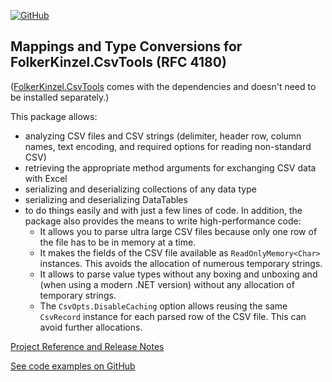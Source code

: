 [![GitHub](https://img.shields.io/github/license/FolkerKinzel/CsvTools.Mappings)](https://github.com/FolkerKinzel/CsvTools.Mappings/blob/master/LICENSE)

## Mappings and Type Conversions for FolkerKinzel.CsvTools (RFC 4180)
([FolkerKinzel.CsvTools](https://www.nuget.org/packages/FolkerKinzel.CsvTools) comes with the dependencies and doesn't need to be installed separately.)

This package allows:
- analyzing CSV files and CSV strings (delimiter, header row, column names, text encoding, and required options for reading non-standard CSV)
- retrieving the appropriate method arguments for exchanging CSV data with Excel
- serializing and deserializing collections of any data type 
- serializing and deserializing DataTables
- to do things easily and with just a few lines of code. In addition, the package also provides the means to write high-performance code:
	- It allows you to parse ultra large CSV files because only one row of the file has to be in memory at a time.
	- It makes the fields of the CSV file available as `ReadOnlyMemory<Char>` instances. This avoids the allocation of numerous temporary strings.
	- It allows to parse value types without any boxing and unboxing and (when using a modern .NET version) without any allocation of temporary strings.
	- The `CsvOpts.DisableCaching` option allows reusing the same `CsvRecord` instance for each parsed row of the CSV file. This can avoid further allocations.

[Project Reference and Release Notes](https://github.com/FolkerKinzel/CsvTools.Mappings/releases/tag/v1.1.0)

[See code examples on GitHub](https://github.com/FolkerKinzel/CsvTools.Mappings)
